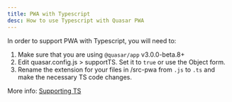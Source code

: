 ```yaml
---
title: PWA with Typescript
desc: How to use Typescript with Quasar PWA
---
```


In order to support PWA with Typescript, you will need to:

1. Make sure that you are using `@quasar/app` v3.0.0-beta.8+
2. Edit quasar.config.js > supportTS. Set it to `true` or use the Object form.
3. Rename the extension for your files in /src-pwa from `.js` to `.ts` and make the necessary TS code changes.

More info: [Supporting TS](/quasar-cli-webpack/supporting-ts)
